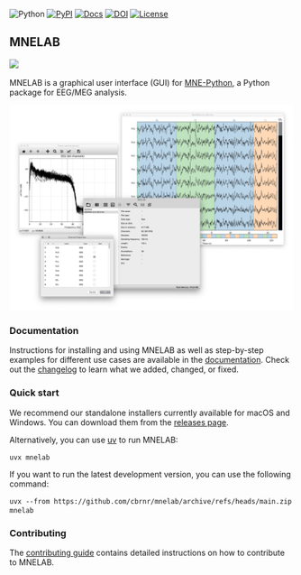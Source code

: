 ![Python](https://img.shields.io/pypi/pyversions/mnelab.svg?logo=python&logoColor=white)
[![PyPI](https://img.shields.io/pypi/v/mnelab)](https://pypi.org/project/mnelab/)
[![Docs](https://readthedocs.org/projects/mnelab/badge/?version=latest)](https://mnelab.readthedocs.io/)
[![DOI](https://joss.theoj.org/papers/10.21105/joss.04650/status.svg)](https://doi.org/10.21105/joss.04650)
[![License](https://img.shields.io/github/license/cbrnr/mnelab?color=68%2C192%2C58)](LICENSE)


## MNELAB

![](https://raw.githubusercontent.com/cbrnr/mnelab/main/mnelab/images/mnelab_logo.png)

MNELAB is a graphical user interface (GUI) for [MNE-Python](https://mne.tools/stable/index.html), a Python package for EEG/MEG analysis.

![](https://raw.githubusercontent.com/cbrnr/mnelab/main/mnelab.png)


### Documentation

Instructions for installing and using MNELAB as well as step-by-step examples for different use cases are available in the [documentation](https://mnelab.readthedocs.io/). Check out the [changelog](https://github.com/cbrnr/mnelab/blob/main/CHANGELOG.md) to learn what we added, changed, or fixed.


### Quick start

We recommend our standalone installers currently available for macOS and Windows. You can download them from the [releases page](https://github.com/cbrnr/mnelab/releases).

Alternatively, you can use [uv](https://docs.astral.sh/uv/) to run MNELAB:

```
uvx mnelab
```

If you want to run the latest development version, you can use the following command:

```
uvx --from https://github.com/cbrnr/mnelab/archive/refs/heads/main.zip mnelab
```


### Contributing

The [contributing guide](https://github.com/cbrnr/mnelab/blob/main/CONTRIBUTING.md) contains detailed instructions on how to contribute to MNELAB.
